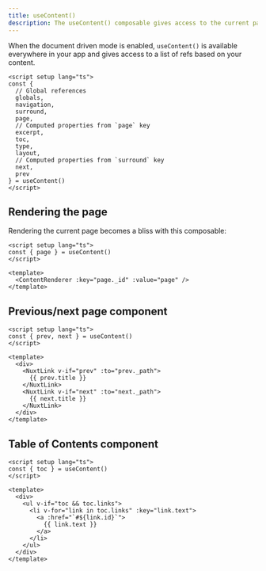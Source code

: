 ```yaml
---
title: useContent()
description: The useContent() composable gives access to the current page, surrounding pages and global data.
---
```


When the document driven mode is enabled, `useContent()` is available everywhere in your app and gives access to a list of refs based on your content.

```vue
<script setup lang="ts">
const {
  // Global references
  globals,
  navigation,
  surround,
  page,
  // Computed properties from `page` key
  excerpt,
  toc,
  type,
  layout,
  // Computed properties from `surround` key
  next,
  prev
} = useContent()
</script>
```

## Rendering the page

Rendering the current page becomes a bliss with this composable:

```vue [pages/[...slug\\].vue]
<script setup lang="ts">
const { page } = useContent()
</script>

<template>
  <ContentRenderer :key="page._id" :value="page" />
</template>
```

## Previous/next page component

```vue [PagePrevNext.vue]
<script setup lang="ts">
const { prev, next } = useContent()
</script>

<template>
  <div>
    <NuxtLink v-if="prev" :to="prev._path">
      {{ prev.title }}
    </NuxtLink>
    <NuxtLink v-if="next" :to="next._path">
      {{ next.title }}
    </NuxtLink>
  </div>
</template>
```

## Table of Contents component

```vue [PageToc.vue]
<script setup lang="ts">
const { toc } = useContent()
</script>

<template>
  <div>
    <ul v-if="toc && toc.links">
      <li v-for="link in toc.links" :key="link.text">
        <a :href="`#${link.id}`">
          {{ link.text }}
        </a>
      </li>
    </ul>
  </div>
</template>
```

